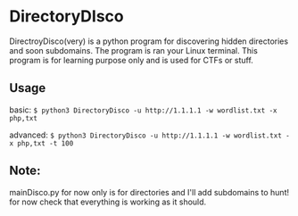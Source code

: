# DirectoryDIsco
DirectroyDisco(very) is a python program for discovering hidden directories and soon subdomains. The program is ran your Linux terminal. This program is for learning purpose only and is used for CTFs or stuff.


## Usage
basic:
`$ python3 DirectoryDisco -u http://1.1.1.1 -w wordlist.txt -x php,txt`

advanced:
`$ python3 DirectoryDisco -u http://1.1.1.1 -w wordlist.txt -x php,txt -t 100` 

## Note:
mainDisco.py for now only is for directories and I'll add subdomains to hunt! for now check that everything is working as it should. 
